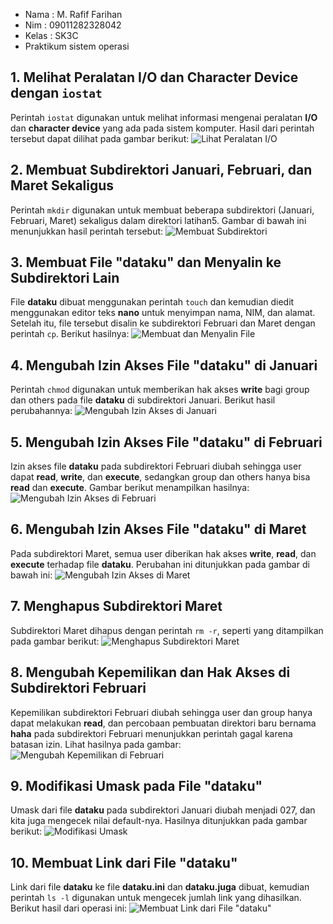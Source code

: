 * Nama : M. Rafif Farihan
* Nim : 09011282328042
* Kelas : SK3C
* Praktikum sistem operasi

## 1. Melihat Peralatan I/O dan Character Device dengan `iostat`
Perintah `iostat` digunakan untuk melihat informasi mengenai peralatan **I/O** dan **character device** yang ada pada sistem komputer. Hasil dari perintah tersebut dapat dilihat pada gambar berikut:
![Lihat Peralatan I/O](https://github.com/Rafiffarihan13/M.-Rafif-Farihan_09011282328042_SK3C_Tugas-4-praktikum-sistem-operasi/blob/main/gambar/1.png)
## 2. Membuat Subdirektori Januari, Februari, dan Maret Sekaligus
Perintah `mkdir` digunakan untuk membuat beberapa subdirektori (Januari, Februari, Maret) sekaligus dalam direktori latihan5. Gambar di bawah ini menunjukkan hasil perintah tersebut:
![Membuat Subdirektori](https://github.com/Rafiffarihan13/M.-Rafif-Farihan_09011282328042_SK3C_Tugas-4-praktikum-sistem-operasi/blob/main/gambar/2.png)
## 3. Membuat File "dataku" dan Menyalin ke Subdirektori Lain
File **dataku** dibuat menggunakan perintah `touch` dan kemudian diedit menggunakan editor teks **nano** untuk menyimpan nama, NIM, dan alamat. Setelah itu, file tersebut disalin ke subdirektori Februari dan Maret dengan perintah `cp`. Berikut hasilnya:
![Membuat dan Menyalin File](https://github.com/Rafiffarihan13/M.-Rafif-Farihan_09011282328042_SK3C_Tugas-4-praktikum-sistem-operasi/blob/main/gambar/3.png)
## 4. Mengubah Izin Akses File "dataku" di Januari
Perintah `chmod` digunakan untuk memberikan hak akses **write** bagi group dan others pada file **dataku** di subdirektori Januari. Berikut hasil perubahannya:
![Mengubah Izin Akses di Januari](https://github.com/Rafiffarihan13/M.-Rafif-Farihan_09011282328042_SK3C_Tugas-4-praktikum-sistem-operasi/blob/main/gambar/4.png)
## 5. Mengubah Izin Akses File "dataku" di Februari
Izin akses file **dataku** pada subdirektori Februari diubah sehingga user dapat **read**, **write**, dan **execute**, sedangkan group dan others hanya bisa **read** dan **execute**. Gambar berikut menampilkan hasilnya:
![Mengubah Izin Akses di Februari](https://github.com/Rafiffarihan13/M.-Rafif-Farihan_09011282328042_SK3C_Tugas-4-praktikum-sistem-operasi/blob/main/gambar/5.png)
## 6. Mengubah Izin Akses File "dataku" di Maret
Pada subdirektori Maret, semua user diberikan hak akses **write**, **read**, dan **execute** terhadap file **dataku**. Perubahan ini ditunjukkan pada gambar di bawah ini:
![Mengubah Izin Akses di Maret](https://github.com/Rafiffarihan13/M.-Rafif-Farihan_09011282328042_SK3C_Tugas-4-praktikum-sistem-operasi/blob/main/gambar/6.png)
## 7. Menghapus Subdirektori Maret
Subdirektori Maret dihapus dengan perintah `rm -r`, seperti yang ditampilkan pada gambar berikut:
![Menghapus Subdirektori Maret](https://github.com/Rafiffarihan13/M.-Rafif-Farihan_09011282328042_SK3C_Tugas-4-praktikum-sistem-operasi/blob/main/gambar/7.png)
## 8. Mengubah Kepemilikan dan Hak Akses di Subdirektori Februari
Kepemilikan subdirektori Februari diubah sehingga user dan group hanya dapat melakukan **read**, dan percobaan pembuatan direktori baru bernama **haha** pada subdirektori Februari menunjukkan perintah gagal karena batasan izin. Lihat hasilnya pada gambar:
![Mengubah Kepemilikan di Februari](https://github.com/Rafiffarihan13/M.-Rafif-Farihan_09011282328042_SK3C_Tugas-4-praktikum-sistem-operasi/blob/main/gambar/8.png)
## 9. Modifikasi Umask pada File "dataku"
Umask dari file **dataku** pada subdirektori Januari diubah menjadi 027, dan kita juga mengecek nilai default-nya. Hasilnya ditunjukkan pada gambar berikut:
![Modifikasi Umask](https://github.com/Rafiffarihan13/M.-Rafif-Farihan_09011282328042_SK3C_Tugas-4-praktikum-sistem-operasi/blob/main/gambar/9.png)
## 10. Membuat Link dari File "dataku"
Link dari file **dataku** ke file **dataku.ini** dan **dataku.juga** dibuat, kemudian perintah `ls -l` digunakan untuk mengecek jumlah link yang dihasilkan. Berikut hasil dari operasi ini:
![Membuat Link dari File "dataku"](https://github.com/Rafiffarihan13/M.-Rafif-Farihan_09011282328042_SK3C_Tugas-4-praktikum-sistem-operasi/blob/main/gambar/10.png)

